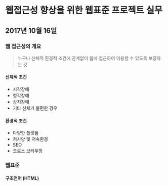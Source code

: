 # 웹접근성 향상을 위한 웹표준 프로젝트 실무
## 2017년 10월 16일
### 웹 접근성의 개요
> 누구나 신체적 환경적 조건에 관계없이 웹에 접근하여 이용할 수 있도록 보장하는 것
#### 신체적 조건
+ 시각장애
+ 청각장애
+ 상지장애
+ 기타 신체가 불편한 경우
#### 환경적 조건
+ 다양한 플랫폼
+ 저사양 및 저속환경
+ SEO
+ 크로스 브라우징

### 웹표준
#### 구조언어 (HTML)

